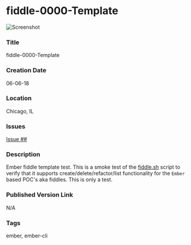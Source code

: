 fiddle-0000-Template
======

![Screenshot](screenshot.png)


### Title

fiddle-0000-Template


### Creation Date

06-06-18


### Location

Chicago, IL


### Issues

[Issue ##](https://github.com/bradyhouse/house/issues/##)


### Description

Ember fiddle template test.  This is a smoke test of the [fiddle.sh](../../scripts/fiddle.sh) script to verify that
it supports create/delete/refactor/list functionality for the `Ember` based POC's aka fiddles. This is only a test.


### Published Version Link

N/A


### Tags

ember, ember-cli
